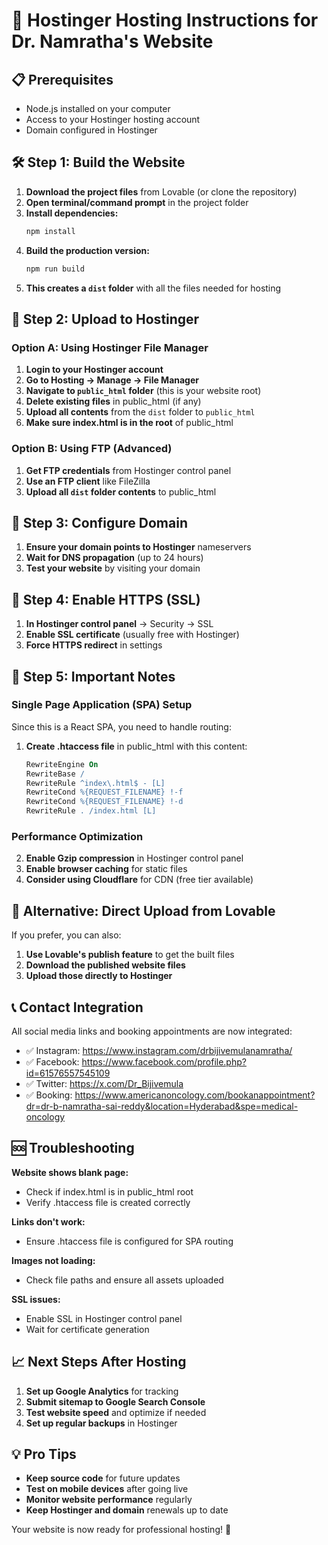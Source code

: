 # 🚀 Hostinger Hosting Instructions for Dr. Namratha's Website

## 📋 Prerequisites
- Node.js installed on your computer
- Access to your Hostinger hosting account
- Domain configured in Hostinger

## 🛠️ Step 1: Build the Website

1. **Download the project files** from Lovable (or clone the repository)
2. **Open terminal/command prompt** in the project folder
3. **Install dependencies:**
   ```bash
   npm install
   ```
4. **Build the production version:**
   ```bash
   npm run build
   ```
5. **This creates a `dist` folder** with all the files needed for hosting

## 📂 Step 2: Upload to Hostinger

### Option A: Using Hostinger File Manager
1. **Login to your Hostinger account**
2. **Go to Hosting → Manage → File Manager**
3. **Navigate to `public_html` folder** (this is your website root)
4. **Delete existing files** in public_html (if any)
5. **Upload all contents** from the `dist` folder to `public_html`
6. **Make sure index.html is in the root** of public_html

### Option B: Using FTP (Advanced)
1. **Get FTP credentials** from Hostinger control panel
2. **Use an FTP client** like FileZilla
3. **Upload all `dist` folder contents** to public_html

## 🔧 Step 3: Configure Domain

1. **Ensure your domain points to Hostinger** nameservers
2. **Wait for DNS propagation** (up to 24 hours)
3. **Test your website** by visiting your domain

## 📱 Step 4: Enable HTTPS (SSL)

1. **In Hostinger control panel** → Security → SSL
2. **Enable SSL certificate** (usually free with Hostinger)
3. **Force HTTPS redirect** in settings

## 🎯 Step 5: Important Notes

### Single Page Application (SPA) Setup
Since this is a React SPA, you need to handle routing:

1. **Create .htaccess file** in public_html with this content:
   ```apache
   RewriteEngine On
   RewriteBase /
   RewriteRule ^index\.html$ - [L]
   RewriteCond %{REQUEST_FILENAME} !-f
   RewriteCond %{REQUEST_FILENAME} !-d
   RewriteRule . /index.html [L]
   ```

### Performance Optimization
2. **Enable Gzip compression** in Hostinger control panel
3. **Enable browser caching** for static files
4. **Consider using Cloudflare** for CDN (free tier available)

## 🚀 Alternative: Direct Upload from Lovable

If you prefer, you can also:
1. **Use Lovable's publish feature** to get the built files
2. **Download the published website files**
3. **Upload those directly to Hostinger**

## 📞 Contact Integration

All social media links and booking appointments are now integrated:
- ✅ Instagram: https://www.instagram.com/drbijivemulanamratha/
- ✅ Facebook: https://www.facebook.com/profile.php?id=61576557545109
- ✅ Twitter: https://x.com/Dr_Bijivemula
- ✅ Booking: https://www.americanoncology.com/bookanappointment?dr=dr-b-namratha-sai-reddy&location=Hyderabad&spe=medical-oncology

## 🆘 Troubleshooting

**Website shows blank page:**
- Check if index.html is in public_html root
- Verify .htaccess file is created correctly

**Links don't work:**
- Ensure .htaccess file is configured for SPA routing

**Images not loading:**
- Check file paths and ensure all assets uploaded

**SSL issues:**
- Enable SSL in Hostinger control panel
- Wait for certificate generation

## 📈 Next Steps After Hosting

1. **Set up Google Analytics** for tracking
2. **Submit sitemap to Google Search Console**
3. **Test website speed** and optimize if needed
4. **Set up regular backups** in Hostinger

## 💡 Pro Tips

- **Keep source code** for future updates
- **Test on mobile devices** after going live
- **Monitor website performance** regularly
- **Keep Hostinger and domain** renewals up to date

Your website is now ready for professional hosting! 🎉